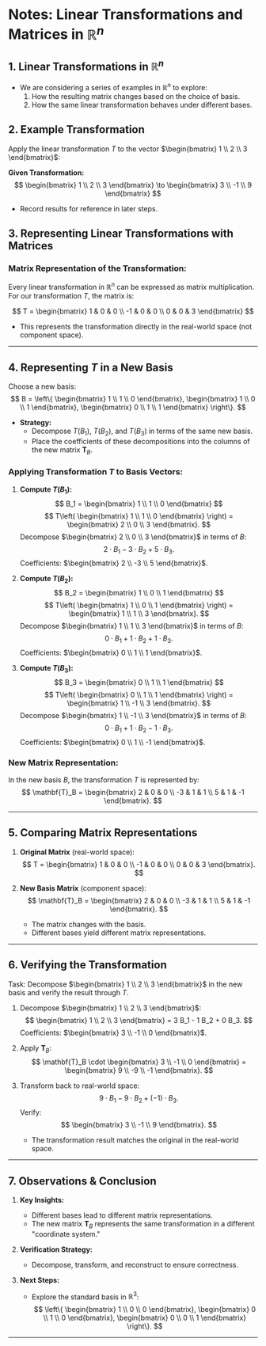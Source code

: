# Notes: Linear Transformations and Matrices in $\mathbb{R}^n$

## 1. Linear Transformations in $\mathbb{R}^n$

- We are considering a series of examples in $\mathbb{R}^n$ to explore:
  1. How the resulting matrix changes based on the choice of basis.
  2. How the same linear transformation behaves under different bases.

## 2. Example Transformation

Apply the linear transformation $T$ to the vector $\begin{bmatrix} 1 \\ 2 \\ 3 \end{bmatrix}$:

**Given Transformation:**
$$
\begin{bmatrix} 1 \\ 2 \\ 3 \end{bmatrix} \to \begin{bmatrix} 3 \\ -1 \\ 9 \end{bmatrix}
$$

- Record results for reference in later steps.

## 3. Representing Linear Transformations with Matrices

### Matrix Representation of the Transformation:
Every linear transformation in $\mathbb{R}^n$ can be expressed as matrix multiplication. For our transformation $T$, the matrix is:

$$
T = \begin{bmatrix} 
1 & 0 & 0 \\ 
-1 & 0 & 0 \\ 
0 & 0 & 3 
\end{bmatrix}
$$

- This represents the transformation directly in the real-world space (not component space).

---

## 4. Representing $T$ in a New Basis

Choose a new basis:
$$
B = \left\{ 
\begin{bmatrix} 1 \\ 1 \\ 0 \end{bmatrix},
\begin{bmatrix} 1 \\ 0 \\ 1 \end{bmatrix},
\begin{bmatrix} 0 \\ 1 \\ 1 \end{bmatrix}
\right\}.
$$

- **Strategy:**
  - Decompose $T(B_1)$, $T(B_2)$, and $T(B_3)$ in terms of the same new basis.
  - Place the coefficients of these decompositions into the columns of the new matrix $\mathbf{T}_B$.

### Applying Transformation $T$ to Basis Vectors:

1. **Compute $T(B_1)$:**
   $$
   B_1 = \begin{bmatrix} 1 \\ 1 \\ 0 \end{bmatrix}
   $$
   $$
   T\left( \begin{bmatrix} 1 \\ 1 \\ 0 \end{bmatrix} \right) = \begin{bmatrix} 2 \\ 0 \\ 3 \end{bmatrix}.
   $$
   Decompose $\begin{bmatrix} 2 \\ 0 \\ 3 \end{bmatrix}$ in terms of $B$:
   $$
   2 \cdot B_1 - 3 \cdot B_2 + 5 \cdot B_3.
   $$
   Coefficients: $\begin{bmatrix} 2 \\ -3 \\ 5 \end{bmatrix}$.

2. **Compute $T(B_2)$:**
   $$
   B_2 = \begin{bmatrix} 1 \\ 0 \\ 1 \end{bmatrix}
   $$
   $$
   T\left( \begin{bmatrix} 1 \\ 0 \\ 1 \end{bmatrix} \right) = \begin{bmatrix} 1 \\ 1 \\ 3 \end{bmatrix}.
   $$
   Decompose $\begin{bmatrix} 1 \\ 1 \\ 3 \end{bmatrix}$ in terms of $B$:
   $$
   0 \cdot B_1 + 1 \cdot B_2 + 1 \cdot B_3.
   $$
   Coefficients: $\begin{bmatrix} 0 \\ 1 \\ 1 \end{bmatrix}$.

3. **Compute $T(B_3)$:**
   $$
   B_3 = \begin{bmatrix} 0 \\ 1 \\ 1 \end{bmatrix}
   $$
   $$
   T\left( \begin{bmatrix} 0 \\ 1 \\ 1 \end{bmatrix} \right) = \begin{bmatrix} 1 \\ -1 \\ 3 \end{bmatrix}.
   $$
   Decompose $\begin{bmatrix} 1 \\ -1 \\ 3 \end{bmatrix}$ in terms of $B$:
   $$
   0 \cdot B_1 + 1 \cdot B_2 - 1 \cdot B_3.
   $$
   Coefficients: $\begin{bmatrix} 0 \\ 1 \\ -1 \end{bmatrix}$.

### New Matrix Representation:
In the new basis $B$, the transformation $T$ is represented by:
$$
\mathbf{T}_B = \begin{bmatrix} 
2 & 0 & 0 \\ 
-3 & 1 & 1 \\ 
5 & 1 & -1 
\end{bmatrix}.
$$

---

## 5. Comparing Matrix Representations

1. **Original Matrix** (real-world space):
   $$
   T = \begin{bmatrix} 
   1 & 0 & 0 \\ 
   -1 & 0 & 0 \\ 
   0 & 0 & 3 
   \end{bmatrix}.
   $$

2. **New Basis Matrix** (component space):
   $$
   \mathbf{T}_B = \begin{bmatrix} 
   2 & 0 & 0 \\ 
   -3 & 1 & 1 \\ 
   5 & 1 & -1 
   \end{bmatrix}.
   $$
   - The matrix changes with the basis.
   - Different bases yield different matrix representations.

---

## 6. Verifying the Transformation

Task: Decompose $\begin{bmatrix} 1 \\ 2 \\ 3 \end{bmatrix}$ in the new basis and verify the result through $T$.

1. Decompose $\begin{bmatrix} 1 \\ 2 \\ 3 \end{bmatrix}$:
   $$
   \begin{bmatrix} 1 \\ 2 \\ 3 \end{bmatrix}
   = 3 B_1 - 1 B_2 + 0 B_3.
   $$
   Coefficients: $\begin{bmatrix} 3 \\ -1 \\ 0 \end{bmatrix}$.

2. Apply $\mathbf{T}_B$:
   $$
   \mathbf{T}_B \cdot \begin{bmatrix} 3 \\ -1 \\ 0 \end{bmatrix} 
   = \begin{bmatrix} 9 \\ -9 \\ -1 \end{bmatrix}.
   $$

3. Transform back to real-world space:
   $$
   9 \cdot B_1 - 9 \cdot B_2 + (-1) \cdot B_3.
   $$
   Verify:
   $$
   \begin{bmatrix} 3 \\ -1 \\ 9 \end{bmatrix}.
   $$
   - The transformation result matches the original in the real-world space.

---

## 7. Observations & Conclusion

1. **Key Insights:**
   - Different bases lead to different matrix representations.
   - The new matrix $\mathbf{T}_B$ represents the same transformation in a different "coordinate system."

2. **Verification Strategy:**
   - Decompose, transform, and reconstruct to ensure correctness.

3. **Next Steps:**
   - Explore the standard basis in $\mathbb{R}^3$:
     $$
     \left\{ \begin{bmatrix} 1 \\ 0 \\ 0 \end{bmatrix},  
     \begin{bmatrix} 0 \\ 1 \\ 0 \end{bmatrix},
     \begin{bmatrix} 0 \\ 0 \\ 1 \end{bmatrix} \right\}.
     $$

---  